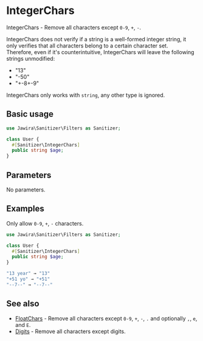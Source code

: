 # IntegerChars

IntegerChars - Remove all characters except `0-9`, `+`, `-`.

IntegerChars does not verify if a string is a well-formed integer string, it
only verifies that all characters belong to a certain character set.<br>
Therefore, even if it's counterintuitive, IntegerChars will leave the following
strings unmodified:

* "13"
* "-50"
* "+-8+-9"

IntegerChars only works with `string`, any other type is ignored.

## Basic usage

```php
use Jawira\Sanitizer\Filters as Sanitizer;

class User {
  #[Sanitizer\IntegerChars]
  public string $age;
}
```

## Parameters

No parameters.

## Examples

Only allow `0-9`, `+`, `-` characters.

```php
use Jawira\Sanitizer\Filters as Sanitizer;

class User {
  #[Sanitizer\IntegerChars]
  public string $age;
}
```

```php
"13 year" → "13"
"+51 yo" → "+51"
"--7--" → "--7--"
```

## See also

* [FloatChars](FloatChars.md) - Remove all characters except `0-9`, `+`, `-`, `.`
and optionally `,`, `e`, and `E`.
* [Digits](Digits.md) - Remove all characters except digits.
